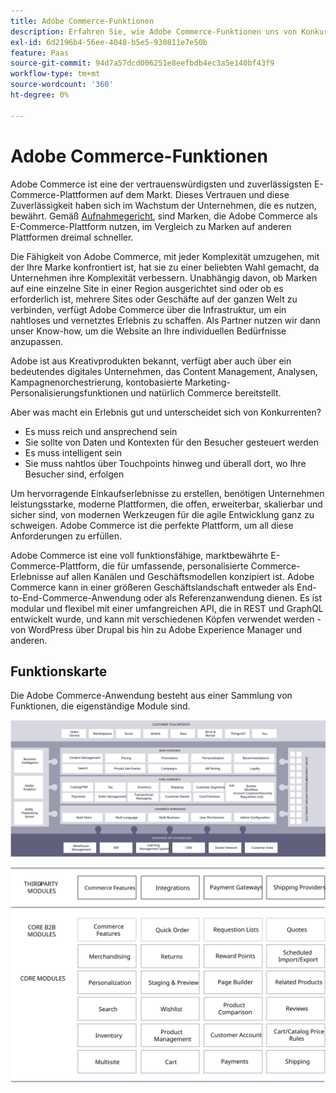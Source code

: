 ```yaml
---
title: Adobe Commerce-Funktionen
description: Erfahren Sie, wie Adobe Commerce-Funktionen uns von Konkurrenten unterscheiden.
exl-id: 6d2196b4-56ee-4048-b5e5-930811e7e50b
feature: Paas
source-git-commit: 94d7a57dcd006251e8eefbdb4ec3a5e140bf43f9
workflow-type: tm+mt
source-wordcount: '360'
ht-degree: 0%

---
```


# Adobe Commerce-Funktionen

Adobe Commerce ist eine der vertrauenswürdigsten und zuverlässigsten E-Commerce-Plattformen auf dem Markt. Dieses Vertrauen und diese Zuverlässigkeit haben sich im Wachstum der Unternehmen, die es nutzen, bewährt. Gemäß [Aufnahmegericht](https://hostingtribunal.com/blog/magento-statistics/#gref), sind Marken, die Adobe Commerce als E-Commerce-Plattform nutzen, im Vergleich zu Marken auf anderen Plattformen dreimal schneller.

Die Fähigkeit von Adobe Commerce, mit jeder Komplexität umzugehen, mit der Ihre Marke konfrontiert ist, hat sie zu einer beliebten Wahl gemacht, da Unternehmen ihre Komplexität verbessern. Unabhängig davon, ob Marken auf eine einzelne Site in einer Region ausgerichtet sind oder ob es erforderlich ist, mehrere Sites oder Geschäfte auf der ganzen Welt zu verbinden, verfügt Adobe Commerce über die Infrastruktur, um ein nahtloses und vernetztes Erlebnis zu schaffen. Als Partner nutzen wir dann unser Know-how, um die Website an Ihre individuellen Bedürfnisse anzupassen.

Adobe ist aus Kreativprodukten bekannt, verfügt aber auch über ein bedeutendes digitales Unternehmen, das Content Management, Analysen, Kampagnenorchestrierung, kontobasierte Marketing-Personalisierungsfunktionen und natürlich Commerce bereitstellt.

Aber was macht ein Erlebnis gut und unterscheidet sich von Konkurrenten?

- Es muss reich und ansprechend sein
- Sie sollte von Daten und Kontexten für den Besucher gesteuert werden
- Es muss intelligent sein
- Sie muss nahtlos über Touchpoints hinweg und überall dort, wo Ihre Besucher sind, erfolgen

Um hervorragende Einkaufserlebnisse zu erstellen, benötigen Unternehmen leistungsstarke, moderne Plattformen, die offen, erweiterbar, skalierbar und sicher sind, von modernen Werkzeugen für die agile Entwicklung ganz zu schweigen. Adobe Commerce ist die perfekte Plattform, um all diese Anforderungen zu erfüllen.

Adobe Commerce ist eine voll funktionsfähige, marktbewährte E-Commerce-Plattform, die für umfassende, personalisierte Commerce-Erlebnisse auf allen Kanälen und Geschäftsmodellen konzipiert ist. Adobe Commerce kann in einer größeren Geschäftslandschaft entweder als End-to-End-Commerce-Anwendung oder als Referenzanwendung dienen. Es ist modular und flexibel mit einer umfangreichen API, die in REST und GraphQL entwickelt wurde, und kann mit verschiedenen Köpfen verwendet werden - von WordPress über Drupal bis hin zu Adobe Experience Manager und anderen.

## Funktionskarte

Die Adobe Commerce-Anwendung besteht aus einer Sammlung von Funktionen, die eigenständige Module sind.

![Adobe Commerce-Funktionskarte](../../assets/playbooks/capabilities-map.svg)

![Adobe Commerce-Funktionskarte](../../assets/playbooks/capabilities-modules.svg)

